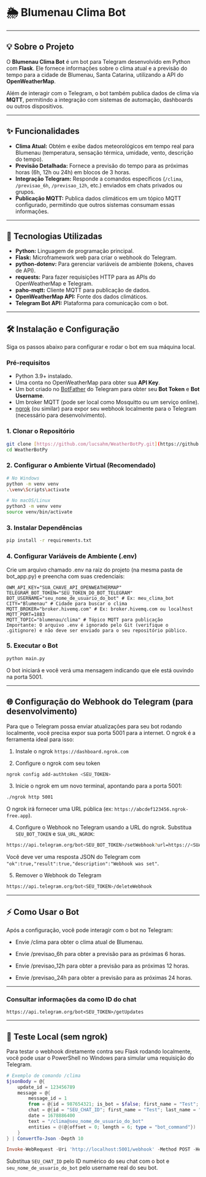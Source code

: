 # 🌦️ Blumenau Clima Bot

---

## 💡 Sobre o Projeto

O **Blumenau Clima Bot** é um bot para Telegram desenvolvido em Python com **Flask**. Ele fornece informações sobre o clima atual e a previsão do tempo para a cidade de Blumenau, Santa Catarina, utilizando a API do **OpenWeatherMap**.

Além de interagir com o Telegram, o bot também publica dados de clima via **MQTT**, permitindo a integração com sistemas de automação, dashboards ou outros dispositivos.

---

## ✨ Funcionalidades

* **Clima Atual:** Obtém e exibe dados meteorológicos em tempo real para Blumenau (temperatura, sensação térmica, umidade, vento, descrição do tempo).
* **Previsão Detalhada:** Fornece a previsão do tempo para as próximas horas (6h, 12h ou 24h) em blocos de 3 horas.
* **Integração Telegram:** Responde a comandos específicos (`/clima`, `/previsao_6h`, `/previsao_12h`, etc.) enviados em chats privados ou grupos.
* **Publicação MQTT:** Publica dados climáticos em um tópico MQTT configurado, permitindo que outros sistemas consumam essas informações.

---

## 🚀 Tecnologias Utilizadas

* **Python:** Linguagem de programação principal.
* **Flask:** Microframework web para criar o webhook do Telegram.
* **python-dotenv:** Para gerenciar variáveis de ambiente (tokens, chaves de API).
* **requests:** Para fazer requisições HTTP para as APIs do OpenWeatherMap e Telegram.
* **paho-mqtt:** Cliente MQTT para publicação de dados.
* **OpenWeatherMap API:** Fonte dos dados climáticos.
* **Telegram Bot API:** Plataforma para comunicação com o bot.

---

## 🛠️ Instalação e Configuração

Siga os passos abaixo para configurar e rodar o bot em sua máquina local.

### Pré-requisitos

* Python 3.9+ instalado.
* Uma conta no OpenWeatherMap para obter sua **API Key**.
* Um bot criado no [BotFather](https://t.me/BotFather) do Telegram para obter seu **Bot Token** e **Bot Username**.
* Um broker MQTT (pode ser local como Mosquitto ou um serviço online).
* [ngrok](https://ngrok.com/) (ou similar) para expor seu webhook localmente para o Telegram (necessário para desenvolvimento).

### 1. Clonar o Repositório

```bash
git clone [https://github.com/lucsahm/WeatherBotPy.git](https://github.com/lucsahm/WeatherBotPy.git)
cd WeatherBotPy
```
### 2. Configurar o Ambiente Virtual (Recomendado)

```bash
# No Windows
python -m venv venv
.\venv\Scripts\activate

# No macOS/Linux
python3 -m venv venv
source venv/bin/activate
```
### 3. Instalar Dependências

```bash
pip install -r requirements.txt
```
### 4. Configurar Variáveis de Ambiente (.env)
Crie um arquivo chamado .env na raiz do projeto (na mesma pasta de bot_app.py) e preencha com suas credenciais:

```# .env
OWM_API_KEY="SUA_CHAVE_API_OPENWEATHERMAP"
TELEGRAM_BOT_TOKEN="SEU_TOKEN_DO_BOT_TELEGRAM"
BOT_USERNAME="seu_nome_de_usuario_do_bot" # Ex: meu_clima_bot
CITY="Blumenau" # Cidade para buscar o clima
MQTT_BROKER="broker.hivemq.com" # Ex: broker.hivemq.com ou localhost
MQTT_PORT=1883
MQTT_TOPIC="blumenau/clima" # Tópico MQTT para publicação
Importante: O arquivo .env é ignorado pelo Git (verifique o .gitignore) e não deve ser enviado para o seu repositório público.
```

### 5. Executar o Bot
```bash
python main.py
```
O bot iniciará e você verá uma mensagem indicando que ele está ouvindo na porta 5001.

---

## 🌐 Configuração do Webhook do Telegram (para desenvolvimento)
Para que o Telegram possa enviar atualizações para seu bot rodando localmente, você precisa expor sua porta 5001 para a internet. O ngrok é a ferramenta ideal para isso:

1. Instale o ngrok
`https://dashboard.ngrok.com`

2. Configure o ngrok com seu token
```bash
ngrok config add-authtoken <SEU_TOKEN>
```

3. Inicie o ngrok em um novo terminal, apontando para a porta 5001:

```bash
./ngrok http 5001
```
O ngrok irá fornecer uma URL pública (ex: `https://abcdef123456.ngrok-free.app`).

4. Configure o Webhook no Telegram usando a URL do ngrok. Substitua `SEU_BOT_TOKEN` e `SUA_URL_NGROK`:

```bash
https://api.telegram.org/bot<SEU_BOT_TOKEN>/setWebhook?url=https://<SUA_URL_NGROK>/webhook
```

Você deve ver uma resposta JSON do Telegram com `"ok":true,"result":true,"description":"Webhook was set"`.

5. Remover o Webhook do Telegram
```bash
https://api.telegram.org/bot<SEU_TOKEN>/deleteWebhook
```

---

## ⚡ Como Usar o Bot
Após a configuração, você pode interagir com o bot no Telegram:

* Envie /clima para obter o clima atual de Blumenau.

* Envie /previsao_6h para obter a previsão para as próximas 6 horas.

* Envie /previsao_12h para obter a previsão para as próximas 12 horas.

* Envie /previsao_24h para obter a previsão para as próximas 24 horas.

---
### Consultar informações da como ID do chat
`https://api.telegram.org/bot<SEU_TOKEN>/getUpdates`

---
## 🧪 Teste Local (sem ngrok)
Para testar o webhook diretamente contra seu Flask rodando localmente, você pode usar o PowerShell no Windows para simular uma requisição do Telegram.

```PowerShell
# Exemplo de comando /clima
$jsonBody = @{
    update_id = 123456789
    message = @{
        message_id = 1
        from = @{id = 987654321; is_bot = $false; first_name = "Test"; last_name = "User"; username = "testuser"; language_code = "en"}
        chat = @{id = "SEU_CHAT_ID"; first_name = "Test"; last_name = "User"; username = "testuser"; type = "private"}
        date = 1678886400
        text = "/clima@seu_nome_de_usuario_do_bot"
        entities = @(@{offset = 0; length = 6; type = "bot_command"})
    }
} | ConvertTo-Json -Depth 10

Invoke-WebRequest -Uri 'http://localhost:5001/webhook' -Method POST -Headers @{"Content-Type"="application/json"} -Body $jsonBody
```
Substitua `SEU_CHAT_ID` pelo ID numérico do seu chat com o bot e `seu_nome_de_usuario_do_bot` pelo username real do seu bot.